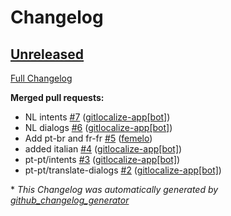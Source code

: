 # Changelog

## [Unreleased](https://github.com/OpenVoiceOS/skill-ovos-boot-finished/tree/HEAD)

[Full Changelog](https://github.com/OpenVoiceOS/skill-ovos-boot-finished/compare/6c2a65ef396bee4c9614b1e7ed4e7d5305b2b87b...HEAD)

**Merged pull requests:**

- NL intents [\#7](https://github.com/OpenVoiceOS/skill-ovos-boot-finished/pull/7) ([gitlocalize-app[bot]](https://github.com/apps/gitlocalize-app))
- NL dialogs [\#6](https://github.com/OpenVoiceOS/skill-ovos-boot-finished/pull/6) ([gitlocalize-app[bot]](https://github.com/apps/gitlocalize-app))
- Add pt-br and fr-fr [\#5](https://github.com/OpenVoiceOS/skill-ovos-boot-finished/pull/5) ([femelo](https://github.com/femelo))
- added italian [\#4](https://github.com/OpenVoiceOS/skill-ovos-boot-finished/pull/4) ([gitlocalize-app[bot]](https://github.com/apps/gitlocalize-app))
- pt-pt/intents [\#3](https://github.com/OpenVoiceOS/skill-ovos-boot-finished/pull/3) ([gitlocalize-app[bot]](https://github.com/apps/gitlocalize-app))
- pt-pt/translate-dialogs [\#2](https://github.com/OpenVoiceOS/skill-ovos-boot-finished/pull/2) ([gitlocalize-app[bot]](https://github.com/apps/gitlocalize-app))



\* *This Changelog was automatically generated by [github_changelog_generator](https://github.com/github-changelog-generator/github-changelog-generator)*
